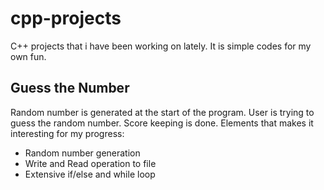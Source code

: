 # cpp-projects
C++ projects that i have been working on lately. It is simple codes for my own fun.

## Guess the Number

Random number is generated at the start of the program. User is trying to guess the random number. Score keeping is done. 
Elements that makes it interesting for my progress:

- Random number generation
- Write and Read operation to file
- Extensive if/else and while loop
